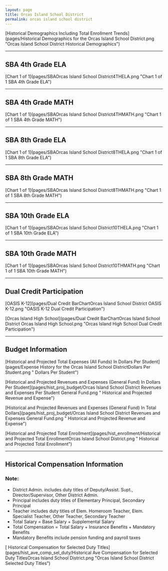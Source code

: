 ```yaml
---
layout: page
title: Orcas Island School District
permalink: orcas island school district
---
```



[Historical Demographics Including Total Enrollment Trends](pages/Historical Demographics for the Orcas Island School District.png "Orcas Island School District Historical Demographics")

___

## SBA 4th Grade ELA

[Chart 1 of 1](pages/SBAOrcas Island School District4THELA.png "Chart 1 of 1 SBA 4th Grade ELA")


___

## SBA 4th Grade MATH

[Chart 1 of 1](pages/SBAOrcas Island School District4THMATH.png "Chart 1 of 1 SBA 4th Grade MATH")


___

## SBA 8th Grade ELA

[Chart 1 of 1](pages/SBAOrcas Island School District8THELA.png "Chart 1 of 1 SBA 8th Grade ELA")


___

## SBA 8th Grade MATH

[Chart 1 of 1](pages/SBAOrcas Island School District8THMATH.png "Chart 1 of 1 SBA 8th Grade MATH")


___

## SBA 10th Grade ELA

[Chart 1 of 1](pages/SBAOrcas Island School District10THELA.png "Chart 1 of 1 SBA 10th Grade ELA")


___

## SBA 10th Grade MATH

[Chart 1 of 1](pages/SBAOrcas Island School District10THMATH.png "Chart 1 of 1 SBA 10th Grade MATH")


___

## Dual Credit Participation

[OASIS K-12](pages/Dual Credit BarChartOrcas Island School District OASIS K-12.png "OASIS K-12 Dual Credit Participation")

[Orcas Island High School](pages/Dual Credit BarChartOrcas Island School District Orcas Island High School.png "Orcas Island High School Dual Credit Participation")


___

## Budget Information

[Historical and Projected Total Expenses (All Funds) In Dollars Per Student](pages/Expense History for the Orcas Island School DistrictDollars Per Student.png " Dollars Per Student")

[Historical and Projected Revenues and Expenses (General Fund) In Dollars Per Student](pages/hist_proj_budget/Orcas Island School District Revenues and Expenses Per Student General Fund.png " Historical and Projected Revenue and Expense")

[Historical and Projected Revenues and Expenses (General Fund) In Total Dollars](pages/hist_proj_budget/Orcas Island School District Revenues and Expenses General Fund.png " Historical and Projected Revenue and Expense")

[Historical and Projected Total Enrollment](pages/hist_enrollment/Historical and Projected Total EnrollmentOrcas Island School District.png " Historical and Projected Total Enrollment")


___

## Historical Compensation Information
### Note:
- District Admin. includes duty titles of Deputy/Assist. Supt., Director/Supervisor, Other District Admin.
- Principal includes duty titles of Elementary Principal, Secondary Principal
- Teacher includes duty titles of Elem. Homeroom Teacher, Elem. Specialist Teacher, Other Teacher, Secondary Teacher
- Total Salary = Base Salary + Supplemental Salary
- Total Compensation = Total Salary + Insurance Benefits + Mandatory Benefits
- Mandatory Benefits include pension funding and payroll taxes

[ Historical Compensation for Selected Duty Titles](pages/hist_ave_comp_sel_duty/Historical Ave Compensation for Selected Duty TitlesOrcas Island School District.png "Orcas Island School District Selected Duty Titles")

